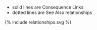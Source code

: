 * solid lines are Consequence Links
* dotted lines are See Also relationships

<div>
{% include relationships.svg %}
</div>